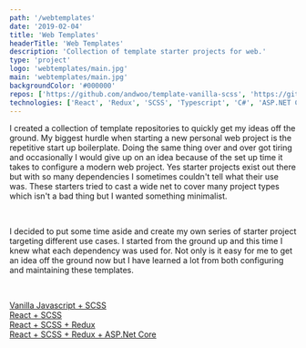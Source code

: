 ```yaml
---
path: '/webtemplates'
date: '2019-02-04'
title: 'Web Templates'
headerTitle: 'Web Templates'
description: 'Collection of template starter projects for web.'
type: 'project'
logo: 'webtemplates/main.jpg'
main: 'webtemplates/main.jpg'
backgroundColor: '#000000'
repos: ['https://github.com/andwoo/template-vanilla-scss', 'https://github.com/andwoo/template-react-scss', 'https://github.com/andwoo/template-react-redux-scss', 'https://github.com/andwoo/template-react-redux-scss-asp']
technologies: ['React', 'Redux', 'SCSS', 'Typescript', 'C#', 'ASP.NET Core', 'Docker']
---
```


I created a collection of template repositories to quickly get my ideas off the ground. My biggest hurdle when starting a new personal web project is the repetitive start up boilerplate. Doing the same thing over and over got tiring and occasionally I would give up on an idea because of the set up time it takes to configure a modern web project. Yes starter projects exist out there but with so many dependencies I sometimes couldn't tell what their use was. These starters tried to cast a wide net to cover many project types which isn't a bad thing but I wanted something minimalist. 

</br>

I decided to put some time aside and create my own series of starter project targeting different use cases. I started from the ground up and this time I knew what each dependency was used for. Not only is it easy for me to get an idea off the ground now but I have learned a lot from both configuring and maintaining these templates.

</br>

[Vanilla Javascript + SCSS](https://github.com/andwoo/template-vanilla-scss)</br>
[React + SCSS](https://github.com/andwoo/template-react-scss)</br>
[React + SCSS + Redux](https://github.com/andwoo/template-react-redux-scss)</br>
[React + SCSS + Redux + ASP.Net Core](https://github.com/andwoo/template-react-redux-scss-asp)</br>